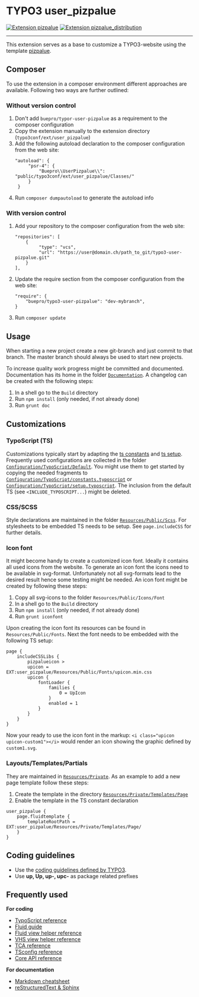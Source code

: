 # TYPO3 user_pizpalue

[![Extension pizpalue](https://badgen.net/badge/TYPO3/pizpalue/orange)](https://extensions.typo3.org/extension/pizpalue/)
[![Extension pizpalue_distribution](https://badgen.net/badge/TYPO3/pizpalue%20distribution/orange)](https://extensions.typo3.org/extension/pizpalue_distribution/)

---

This extension serves as a base to customize a TYPO3-website using the template
[pizpalue](https://github.com/buepro/typo3-pizpalue).

## Composer

To use the extension in a composer environment different approaches are available. Following two ways are
further outlined:

### Without version control

1. Don't add `buepro/typor-user-pizpalue` as a requirement to the composer configuration
1. Copy the extension manually to the extension directory (`typo3conf/ext/user_pizpalue`)
1. Add the following autoload declaration to the composer configuration from the web site:
   ```
   "autoload": {
        "psr-4": {
            "Buepro\\UserPizpalue\\": "public/typo3conf/ext/user_pizpalue/Classes/"
        }
    }
   ```
1. Run `composer dumpautoload` to generate the autoload info

### With version control

1. Add your repository to the composer configuration from the web site:
   ```
   "repositories": [
       {
            "type": "vcs",
            "url": "https://user@domain.ch/path_to_git/typo3-user-pizpalue.git"
       }
   ],
   ```
1. Update the require section from the composer configuration from the web site:
   ```
   "require": {
       "buepro/typo3-user-pizpalue": "dev-mybranch",
   }
   ```
1. Run `composer update`

## Usage

When starting a new project create a new git-branch and just commit to that branch. The master branch should always
be used to start new projects.

To increase quality work progress might be committed and documented. Documentation has its home in the folder
[`Documentation`](Documentation). A changelog can be created with the following steps:

1. In a shell go to the `Build` directory
1. Run `npm install` (only needed, if not already done)
1. Run `grunt doc`

## Customizations

### TypoScript (TS)

Customizations typically start by adapting the [ts constants](Configuration/TypoScript/constants.typoscript) and
[ts setup](Configuration/TypoScript/setup.typoscript). Frequently used configurations are collected
in the folder [`Configuration/TypoScript/Default`](Configuration/TypoScript/Default). You might use them to get started
by copying the needed fragments to
[`Configuration/TypoScript/constants.typoscript`](Configuration/TypoScript/constants.typoscript) or
[`Configuration/TypoScript/setup.typoscript`](Configuration/TypoScript/setup.typoscript). The inclusion from the default
TS (see `<INCLUDE_TYPOSCRIPT...`) might be deleted.

### CSS/SCSS

Style declarations are maintained in the folder [`Resources/Public/Scss`](Resources/Public/Scss). For stylesheets to be
embedded TS needs to be setup. See `page.includeCSS` for further details.

### Icon font

It might become handy to create a customized icon font. Ideally it contains all used icons from the website. To generate
an icon font the icons need to be available in svg-format. Unfortunately not all svg-formats lead to the desired result
hence some testing might be needed. An icon font might be created by following these steps:

1. Copy all svg-icons to the folder `Resources/Public/Icons/Font`
1. In a shell go to the `Build` directory
1. Run `npm install` (only needed, if not already done)
1. Run `grunt iconfont`

Upon creating the icon font its resources can be found in `Resources/Public/Fonts`. Next the font needs to be embedded
with the following TS setup:

```
page {
    includeCSSLibs {
        pizpalueicon >
        upicon = EXT:user_pizpalue/Resources/Public/Fonts/upicon.min.css
        upicon {
            fontLoader {
                families {
                    0 = UpIcon
                }
                enabled = 1
            }
        }
    }
}
```

Now your ready to use the icon font in the markup: `<i class="upicon upicon-custom1"></i>` would render an icon showing
the graphic defined by `custom1.svg`.

### Layouts/Templates/Partials

They are maintained in [`Resources/Private`](Resources/Private). As an example to add a new page template follow these
steps:

1. Create the template in the directory [`Resources/Private/Templates/Page`](Resources/Private/Templates/Page)
2. Enable the template in the TS constant declaration

```
user_pizpalue {
    page.fluidtemplate {
        templateRootPath = EXT:user_pizpalue/Resources/Private/Templates/Page/
    }
}
```

## Coding guidelines

- Use the [coding guidelines defined by TYPO3](https://docs.typo3.org/typo3cms/CoreApiReference/CodingGuidelines/Index.html).
- Use **up, Up, up-, upc-** as package related prefixes

## Frequently used

**For coding**
- [TypoScript reference](https://docs.typo3.org/typo3cms/TyposcriptReference/)
- [Fluid guide](https://docs.typo3.org/typo3cms/ExtbaseGuide/Fluid/)
- [Fluid view helper reference](https://docs.typo3.org/typo3cms/ViewHelperReference/)
- [VHS view helper reference](https://fluidtypo3.org/viewhelpers/vhs/)
- [TCA reference](https://docs.typo3.org/typo3cms/TCAReference/)
- [TSconfig reference](https://docs.typo3.org/typo3cms/TSconfigReference/)
- [Core API reference](https://docs.typo3.org/typo3cms/CoreApiReference/)

**For documentation**
- [Markdown cheatsheet](https://github.com/adam-p/markdown-here/wiki/Markdown-Cheatsheet)
- [reStructuredText & Sphinx](https://docs.typo3.org/typo3cms/HowToDocument/WritingReST/Index.html)
